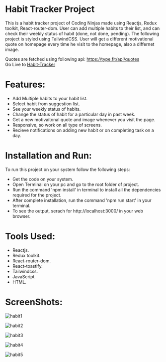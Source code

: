 # Habit Tracker Project
  This is a habit tracker project of Coding Ninjas made using Reactjs, Redux toolkit, React-router-dom. User can add multiple habits to their list, and can check their weekly status of habit (done, not done, pending). The following project is styled using TailwindCSS. User will get a different motivational quote on homepage every time he visit to the homepage, also a differnet image.
  
  Quotes are fetched using following api: https://type.fit/api/quotes
  <br>
  Go Live to [Habit-Tracker](https://habit-tracker-rajxode.netlify.app/)

# Features:
  - Add Multiple habits to your habit list.
  - Select habit from suggestion list.
  - See your weekly status of habits.
  - Change the status of habit for a particular day in past week.
  - Get a new motivaitonal quote and image whenever you visit the page.
  - Responsive, so work on all type of screens.
  - Recieve notifications on adding new habit or on completing task on a day.


# Installation and Run:
  To run this project on your system follow the following steps:
  - Get the code on your system.
  - Open Terminal on your pc and go to the root folder of project.
  - Run the command 'npm install' in terminal to install all the dependencies required for the project.
  - After complete installation, run the command 'npm run start' in your terminal.
  - To see the output, serach for http://localhost:3000/ in your web browser.

# Tools Used:
  - Reactjs.
  - Redux toolkit.
  - React-router-dom.
  - React-toastify.
  - Tailwindcss.
  - JavaScript
  - HTML.

# ScreenShots:
  ![habit1](https://github.com/rajxode/habit-tracker/assets/120395470/4be07793-4b8e-4029-9ba8-dcc8feaccfc2)

  ![habit2](https://github.com/rajxode/habit-tracker/assets/120395470/bc423f0d-9e7a-4546-aeb2-56a5a97a2084)

  ![habit3](https://github.com/rajxode/habit-tracker/assets/120395470/2b269ee8-a362-4f58-a286-9d57d275d230)

  ![habit4](https://github.com/rajxode/habit-tracker/assets/120395470/04c20704-4126-4f5f-9a50-6983af745398)

  ![habit5](https://github.com/rajxode/habit-tracker/assets/120395470/38d9e8da-431a-4736-b878-225ccfe1fcde)

